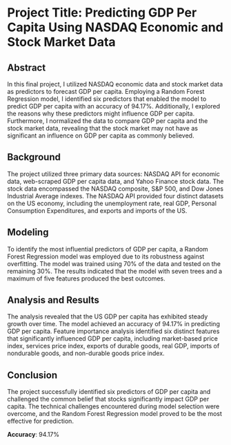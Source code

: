 # Project Title: Predicting GDP Per Capita Using NASDAQ Economic and Stock Market Data

## Abstract
In this final project, I utilized NASDAQ economic data and stock market data as predictors to forecast GDP per capita. Employing a Random Forest Regression model, I identified six predictors that enabled the model to predict GDP per capita with an accuracy of 94.17%. Additionally, I explored the reasons why these predictors might influence GDP per capita. Furthermore, I normalized the data to compare GDP per capita and the stock market data, revealing that the stock market may not have as significant an influence on GDP per capita as commonly believed.

## Background
The project utilized three primary data sources: NASDAQ API for economic data, web-scraped GDP per capita data, and Yahoo Finance stock data. The stock data encompassed the NASDAQ composite, S&P 500, and Dow Jones Industrial Average indexes. The NASDAQ API provided four distinct datasets on the US economy, including the unemployment rate, real GDP, Personal Consumption Expenditures, and exports and imports of the US.

## Modeling
To identify the most influential predictors of GDP per capita, a Random Forest Regression model was employed due to its robustness against overfitting. The model was trained using 70% of the data and tested on the remaining 30%. The results indicated that the model with seven trees and a maximum of five features produced the best outcomes.

## Analysis and Results
The analysis revealed that the US GDP per capita has exhibited steady growth over time. The model achieved an accuracy of 94.17% in predicting GDP per capita. Feature importance analysis identified six distinct features that significantly influenced GDP per capita, including market-based price index, services price index, exports of durable goods, real GDP, imports of nondurable goods, and non-durable goods price index.

## Conclusion
The project successfully identified six predictors of GDP per capita and challenged the common belief that stocks significantly impact GDP per capita. The technical challenges encountered during model selection were overcome, and the Random Forest Regression model proved to be the most effective for prediction.

**Accuracy**: 94.17%
